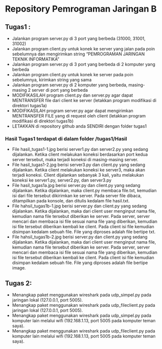# Repository Pemrograman Jaringan B
## Tugas1 :
- Jalankan program server.py di 3 port yang berbeda (31000, 31001, 31002) 
- Jalankan program client.py untuk konek ke server yang jalan pada poin sebelumnya dan mengirimkan string “PEMROGRAMAN JARINGAN TEKNIK INFORMATIKA”
- Jalankan program server.py di 3 port yang berbeda di 2 komputer yang berbeda 
- Jalankan program client.py untuk konek ke server pada poin sebelumnya, kirimkan string yang sama
- Jalankan program server.py di 2 komputer yang berbeda, masing-masing 2 server di port yang berbeda 
- MODIFIKASILAH program client.py dan server.py agar dapat MENTRANSFER file dari client ke server (letakkan program modifikasi di direktori tugas1a) 
- MODIFIKASILAH program server.py agar dapat mengirimkan MENTRANSFER FILE yang di request oleh client (letakkan program modifikasi di direktori tugas1b) 
- LETAKKAN di repository github anda SENDIRI dengan folder tugas1 
### Hasil Tugas1 terdapat di dalam folder /tugas1/Hasil
- File hasil_tugas1-1.jpg berisi server1.py dan server2.py yang sedang dijalankan. Ketika client melakukan koneksi berdasarkan port kedua server tersebut, maka terjadi koneksi di masing-masing server.
- File hasil_tugas1-2.jpg berisi server3.py dan client.py yang sedang dijalankan. Ketika client melakukan koneksi ke server3, maka akan terjadi koneksi. Client dijalankan sebanyak 3 kali, yaitu melakukan koneksi ke server1.py, server2.py, dan server3.py
- File hasil_tugas1a.jpg berisi server.py dan client.py yang sedang dijalankan. Ketika dijalankan, maka client.py membaca file.txt, kemudian isi dari file tersebut dikirimkan ke server. Pada server file dibaca, ditampilkan pada konsole, dan ditulis kedalam file hasil.txt.
- File hahsil_tugas1b-1.jpg berisi server.py dan client.py yang sedang dijalankan. Ketika dijalankan, maka dari client user menginput nama file, kemudian nama file tersebut diberikan ke server. Pada server, server mencari dan membaca isi file sesuai nama file yang diberikan, kemudian isi file tersebut diberikan kembali ke client. Pada client isi file kemudian disimpan kedalam sebuah file. File yang diproses adalah file bertipe txt.
- File hahsil_tugas1b-2.jpg berisi server.py dan client.py yang sedang dijalankan. Ketika dijalankan, maka dari client user menginput nama file, kemudian nama file tersebut diberikan ke server. Pada server, server mencari dan membaca isi file sesuai nama file yang diberikan, kemudian isi file tersebut diberikan kembali ke client. Pada client isi file kemudian disimpan kedalam sebuah file. File yang diproses adalah file bertipe image.
## Tugas 2:
- Menangkap paket menggunakan wireshark pada udp_simpel.py pada jaringan lokal (127.0.0.1, port 5005).
- Menangkap paket menggunakan wireshark pada udp_fileclient.py pada jaringan lokal (127.0.0.1, port 5005).
- Menangkap paket menggunakan wireshark pada udp_simpel.py pada komputer lain melalui wifi (192.168.1.13, port 5005 pada komputer teman saya).
- Menangkap paket menggunakan wireshark pada udp_fileclient.py pada komputer lain melalui wifi (192.168.1.13, port 5005 pada komputer teman saya).
